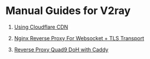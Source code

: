 # Manual Guides for V2ray

1. [Using Cloudflare CDN](https://github.com/HirbodBehnam/V2Ray-Installer/blob/master/Guides/Cloudflare.md)

2. [Nginx Reverse Proxy For Websocket + TLS Transport](https://github.com/HirbodBehnam/V2Ray-Installer/blob/master/Guides/Nginx%20Websocket+TLS%20Reverse%20Proxy.md)

3. [Reverse Proxy Quad9 DoH with Caddy](https://github.com/HirbodBehnam/V2Ray-Installer/blob/master/Guides/Caddy%20DoH.md)